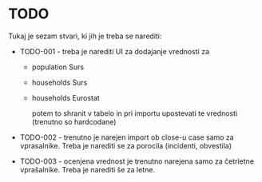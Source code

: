 # TODO

Tukaj je sezam stvari, ki jih je treba se narediti:


* TODO-001 -  treba je narediti UI za dodajanje vrednosti za
  * population Surs
  * households Surs
  * households Eurostat

    potem to shranit v tabelo in pri importu upostevati te vrednosti (trenutno so hardcodane)

* TODO-002 - trenutno je narejen import ob close-u case samo za vprasalnike. Treba je narediti se za porocila (incidenti, obvestila)

* TODO-003 - ocenjena vrednost je trenutno narejena samo za četrletne vprašalnike. Treba je narediti še za letne.
